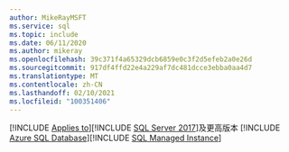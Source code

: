 ```yaml
---
author: MikeRayMSFT
ms.service: sql
ms.topic: include
ms.date: 06/11/2020
ms.author: mikeray
ms.openlocfilehash: 39c371f4a65329dcb6859e0c3f2d5efeb2a0e26d
ms.sourcegitcommit: 917df4ffd22e4a229af7dc481dcce3ebba0aa4d7
ms.translationtype: MT
ms.contentlocale: zh-CN
ms.lasthandoff: 02/10/2021
ms.locfileid: "100351406"
---
```

[!INCLUDE [Applies to](../../includes/applies-md.md)][!INCLUDE [SQL Server 2017](_ss2017.md)]及更高版本 [!INCLUDE [Azure SQL Database](../../includes/applies-to-version/_asdb.md)][!INCLUDE [SQL Managed Instance](../../includes/applies-to-version/_asdbmi.md)]
